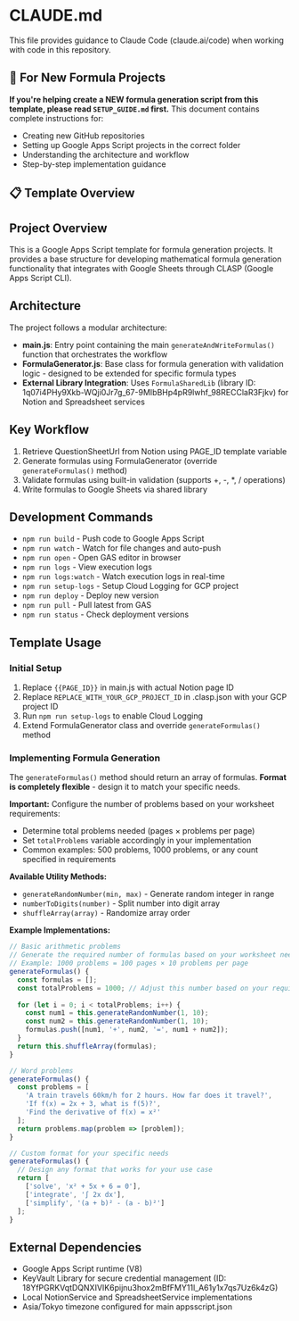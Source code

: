 # CLAUDE.md

This file provides guidance to Claude Code (claude.ai/code) when working with code in this repository.

## 🎯 For New Formula Projects

**If you're helping create a NEW formula generation script from this template, please read `SETUP_GUIDE.md` first.** This document contains complete instructions for:
- Creating new GitHub repositories
- Setting up Google Apps Script projects in the correct folder
- Understanding the architecture and workflow
- Step-by-step implementation guidance

## 📋 Template Overview

## Project Overview

This is a Google Apps Script template for formula generation projects. It provides a base structure for developing mathematical formula generation functionality that integrates with Google Sheets through CLASP (Google Apps Script CLI).

## Architecture

The project follows a modular architecture:

- **main.js**: Entry point containing the main `generateAndWriteFormulas()` function that orchestrates the workflow
- **FormulaGenerator.js**: Base class for formula generation with validation logic - designed to be extended for specific formula types
- **External Library Integration**: Uses `FormulaSharedLib` (library ID: 1q07i4PHy9Xkb-WQji0Jr7g_67-9MIbBHp4pR9lwhf_98RECClaR3Fjkv) for Notion and Spreadsheet services

## Key Workflow

1. Retrieve QuestionSheetUrl from Notion using PAGE_ID template variable
2. Generate formulas using FormulaGenerator (override `generateFormulas()` method)
3. Validate formulas using built-in validation (supports +, -, *, / operations)
4. Write formulas to Google Sheets via shared library

## Development Commands

- `npm run build` - Push code to Google Apps Script
- `npm run watch` - Watch for file changes and auto-push
- `npm run open` - Open GAS editor in browser
- `npm run logs` - View execution logs
- `npm run logs:watch` - Watch execution logs in real-time
- `npm run setup-logs` - Setup Cloud Logging for GCP project
- `npm run deploy` - Deploy new version
- `npm run pull` - Pull latest from GAS
- `npm run status` - Check deployment versions

## Template Usage

### Initial Setup
1. Replace `{{PAGE_ID}}` in main.js with actual Notion page ID
2. Replace `REPLACE_WITH_YOUR_GCP_PROJECT_ID` in .clasp.json with your GCP project ID
3. Run `npm run setup-logs` to enable Cloud Logging
4. Extend FormulaGenerator class and override `generateFormulas()` method

### Implementing Formula Generation
The `generateFormulas()` method should return an array of formulas. **Format is completely flexible** - design it to match your specific needs.

**Important:** Configure the number of problems based on your worksheet requirements:
- Determine total problems needed (pages × problems per page)
- Set `totalProblems` variable accordingly in your implementation
- Common examples: 500 problems, 1000 problems, or any count specified in requirements

**Available Utility Methods:**
- `generateRandomNumber(min, max)` - Generate random integer in range
- `numberToDigits(number)` - Split number into digit array
- `shuffleArray(array)` - Randomize array order

**Example Implementations:**
```javascript
// Basic arithmetic problems
// Generate the required number of formulas based on your worksheet needs
// Example: 1000 problems = 100 pages × 10 problems per page
generateFormulas() {
  const formulas = [];
  const totalProblems = 1000; // Adjust this number based on your requirements
  
  for (let i = 0; i < totalProblems; i++) {
    const num1 = this.generateRandomNumber(1, 10);
    const num2 = this.generateRandomNumber(1, 10);
    formulas.push([num1, '+', num2, '=', num1 + num2]);
  }
  return this.shuffleArray(formulas);
}

// Word problems  
generateFormulas() {
  const problems = [
    'A train travels 60km/h for 2 hours. How far does it travel?',
    'If f(x) = 2x + 3, what is f(5)?',
    'Find the derivative of f(x) = x²'
  ];
  return problems.map(problem => [problem]);
}

// Custom format for your specific needs
generateFormulas() {
  // Design any format that works for your use case
  return [
    ['solve', 'x² + 5x + 6 = 0'],
    ['integrate', '∫ 2x dx'],
    ['simplify', '(a + b)² - (a - b)²']
  ];
}
```

## External Dependencies

- Google Apps Script runtime (V8)
- KeyVault Library for secure credential management (ID: 18YfPGRKVqtDQNXIVIK6pijnu3hox2mBfFMY11l_A61y1x7qs7Uz6k4zG)
- Local NotionService and SpreadsheetService implementations
- Asia/Tokyo timezone configured for main appsscript.json